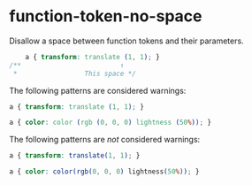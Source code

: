 # function-token-no-space

Disallow a space between function tokens and their parameters.

```css
    a { transform: translate (1, 1); }
/**                         ↑ 
 *                 This space */
```

The following patterns are considered warnings:

```css
a { transform: translate (1, 1); }
```

```css
a { color: color (rgb (0, 0, 0) lightness (50%)); }
```

The following patterns are *not* considered warnings:

```css
a { transform: translate(1, 1); }
```

```css
a { color: color(rgb(0, 0, 0) lightness(50%)); }
```
